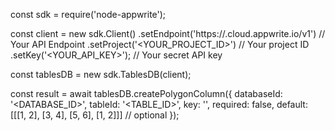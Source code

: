 const sdk = require('node-appwrite');

const client = new sdk.Client()
    .setEndpoint('https://<REGION>.cloud.appwrite.io/v1') // Your API Endpoint
    .setProject('<YOUR_PROJECT_ID>') // Your project ID
    .setKey('<YOUR_API_KEY>'); // Your secret API key

const tablesDB = new sdk.TablesDB(client);

const result = await tablesDB.createPolygonColumn({
    databaseId: '<DATABASE_ID>',
    tableId: '<TABLE_ID>',
    key: '',
    required: false,
    default: [[[1, 2], [3, 4], [5, 6], [1, 2]]] // optional
});
